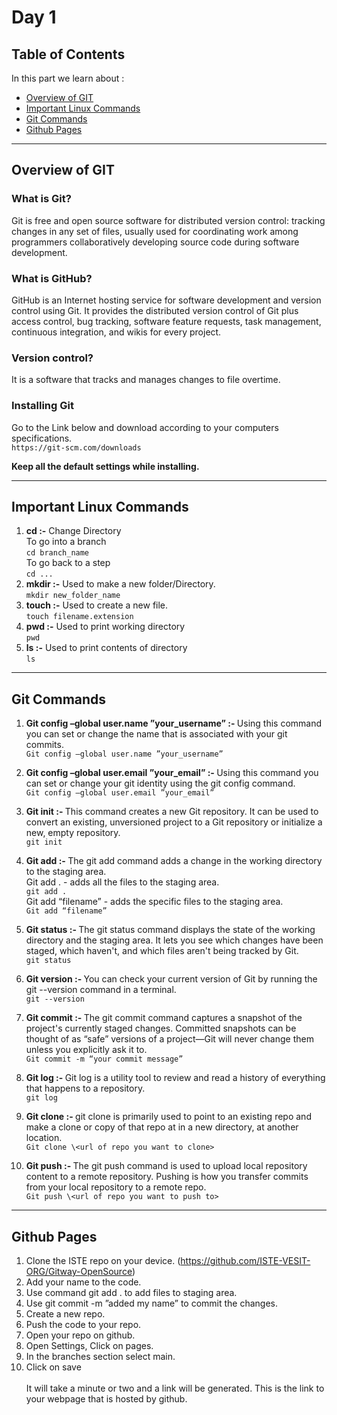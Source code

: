 # Day 1

<!-- TABLE OF CONTENTS -->

## Table of Contents

In this part we learn about :

-   [Overview of GIT](#Overview-of-GIT)
-   [Important Linux Commands](#Important-Linux-Commands)
-   [Git Commands](#Git-Commands)
-   [Github Pages](#Github-Pages)
<hr>

<!-- ABOUT THE PROJECT -->

## Overview of GIT
### What is Git?
Git is free and open source software for distributed version control: tracking changes in any set of files, usually used for coordinating work among programmers collaboratively developing source code during software development.

### What is GitHub?
GitHub is an Internet hosting service for software development and version control using Git. It provides the distributed version control of Git plus access control, bug tracking, software feature requests, task management, continuous integration, and wikis for every project.

### Version control?
It is a software that tracks and manages changes to file overtime.

### Installing Git
Go to the Link below and download according to your computers specifications.<br>
```https://git-scm.com/downloads```

<strong>Keep all the default settings while installing.</strong>
<hr>

## Important Linux Commands
1. <strong>cd :-</strong> Change Directory<br>
To go into a branch<br>
```cd branch_name```<br>
To go back to a step<br>
```cd ...```
2. <strong>mkdir :-</strong> Used to make a new folder/Directory.<br>
```mkdir new_folder_name```
3. <strong>touch :-</strong> Used to create a new file.<br>
```touch filename.extension```
4. <strong>pwd :-</strong> Used to print working directory<br>
```pwd```
5. <strong>ls :-</strong> Used to print contents of directory<br>
```ls```
<hr>

##  Git Commands

1. <strong> Git config –global user.name ”your_username” :- </strong> Using this command you can set or change the name that is associated with your git commits.<br>
```Git config –global user.name ”your_username”```<br>

2. <strong> Git config –global user.email ”your_email”  :- </strong> Using this command you can set or change your git identity using the git config command.<br>
```Git config –global user.email ”your_email”```<br>

3. <strong> Git init :- </strong> This command creates a new Git repository. It can be used to convert an existing, unversioned project to a Git repository or initialize a new, empty repository.<br>
```git init```<br>

4. <strong> Git add :- </strong> The git add command adds a change in the working directory to the staging area.<br>
Git add . - adds all the files to the staging area.<br>
```git add .```<br>
Git add “filename” - adds the specific files to the staging area.<br>
```Git add “filename”```<br>

5. <strong> Git status :- </strong> The git status command displays the state of the working directory and the staging area. It lets you see which changes have been staged, which haven't, and which files aren't being tracked by Git.<br>
```git status```<br>

6. <strong> Git version :- </strong> You can check your current version of Git by running the git --version command in a terminal.<br>
```git --version```<br>

7. <strong> Git commit :- </strong> The git commit command captures a snapshot of the project's currently staged changes. Committed snapshots can be thought of as “safe” versions of a project—Git will never change them unless you explicitly ask it to.<br>
```Git commit -m “your commit message”```<br>

8. <strong> Git log :- </strong> Git log is a utility tool to review and read a history of everything that happens to a repository.<br>
```git log```<br>

9. <strong> Git clone :- </strong> git clone is primarily used to point to an existing repo and make a clone or copy of that repo at in a new directory, at another location.<br>
```Git clone \<url of repo you want to clone>```<br>

10. <strong> Git push :- </strong> The git push command is used to upload local repository content to a remote repository. Pushing is how you transfer commits from your local repository to a remote repo.<br>
```Git push \<url of repo you want to push to>```<br>
<hr>

## Github Pages

1. Clone the ISTE repo on your device. (https://github.com/ISTE-VESIT-ORG/Gitway-OpenSource)
2. Add your name to the code.
3. Use command git add . to add files to staging area.
4. Use git commit -m ”added my name” to commit the changes.
5. Create a new repo.
6. Push the code to your repo.
7. Open your repo on github.
8. Open Settings, Click on pages.
9. In the branches section select main.
10. Click on save <br> <br>
It will take a minute or two and a link will be generated. This is the link to your webpage that is hosted by github.


